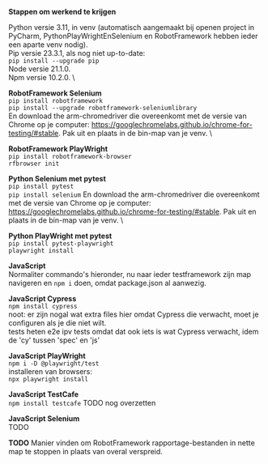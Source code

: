**Stappen om werkend te krijgen**

Python versie 3.11, in venv 
(automatisch aangemaakt bij openen project in PyCharm, PythonPlayWrightEnSelenium en RobotFramework hebben ieder een aparte venv nodig). \
Pip versie 23.3.1, als nog niet up-to-date: \
<code>pip install --upgrade pip</code> \
Node versie 21.1.0. \
Npm versie 10.2.0. \

**RobotFramework Selenium** \
<code>pip install robotframework</code> \
<code>pip install --upgrade robotframework-seleniumlibrary</code> \
En download the arm-chromedriver die overeenkomt met de versie van 
Chrome op je computer: 
https://googlechromelabs.github.io/chrome-for-testing/#stable.
Pak uit en plaats in de bin-map van je venv. \

**RobotFramework PlayWright** \
<code>pip install robotframework-browser</code> \
<code>rfbrowser init</code>

**Python Selenium met pytest** \
<code>pip install pytest</code> \
<code>pip install selenium</code>
En download the arm-chromedriver die overeenkomt met de versie van 
Chrome op je computer: 
https://googlechromelabs.github.io/chrome-for-testing/#stable.
Pak uit en plaats in de bin-map van je venv. \

**Python PlayWright met pytest** \
<code>pip install pytest-playwright</code> \
<code>playwright install</code>

**JavaScript** \
Normaliter commando's hieronder, nu naar ieder testframework zijn map navigeren en 
<code>npm i</code> doen, omdat package.json al aanwezig.

**JavaScript Cypress** \
<code>npm install cypress</code> \
noot: er zijn nogal wat extra files hier omdat Cypress die verwacht, moet je configuren als je die niet wilt. \
tests heten e2e ipv tests omdat dat ook iets is wat Cypress verwacht, idem de 'cy' tussen 'spec' en 'js'

**JavaScript PlayWright** \
<code>npm i -D @playwright/test</code> \
installeren van browsers: \
<code>npx playwright install</code>

**JavaScript TestCafe** \
<code>npm install testcafe</code>
TODO nog overzetten

**JavaScript Selenium** \
TODO

**TODO**
Manier vinden om RobotFramework rapportage-bestanden in nette map te stoppen in plaats van overal verspreid.
